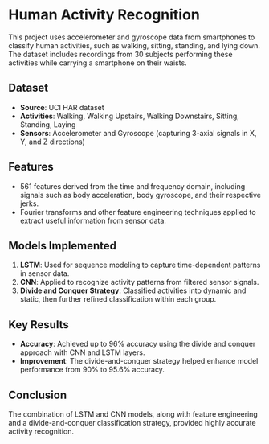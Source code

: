 
# Human Activity Recognition

This project uses accelerometer and gyroscope data from smartphones to classify human activities, such as walking, sitting, standing, and lying down. The dataset includes recordings from 30 subjects performing these activities while carrying a smartphone on their waists.

## Dataset
- **Source**: UCI HAR dataset
- **Activities**: Walking, Walking Upstairs, Walking Downstairs, Sitting, Standing, Laying
- **Sensors**: Accelerometer and Gyroscope (capturing 3-axial signals in X, Y, and Z directions)

## Features
- 561 features derived from the time and frequency domain, including signals such as body acceleration, body gyroscope, and their respective jerks.
- Fourier transforms and other feature engineering techniques applied to extract useful information from sensor data.

## Models Implemented
1. **LSTM**: Used for sequence modeling to capture time-dependent patterns in sensor data.
2. **CNN**: Applied to recognize activity patterns from filtered sensor signals.
3. **Divide and Conquer Strategy**: Classified activities into dynamic and static, then further refined classification within each group.

## Key Results
- **Accuracy**: Achieved up to 96% accuracy using the divide and conquer approach with CNN and LSTM layers.
- **Improvement**: The divide-and-conquer strategy helped enhance model performance from 90% to 95.6% accuracy.

## Conclusion
The combination of LSTM and CNN models, along with feature engineering and a divide-and-conquer classification strategy, provided highly accurate activity recognition.
